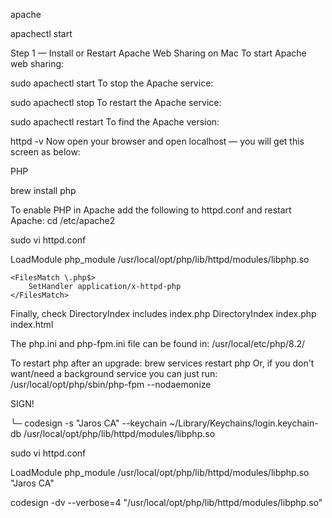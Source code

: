 
apache

apachectl start

Step 1 — Install or Restart Apache Web Sharing on Mac
To start Apache web sharing:

sudo apachectl start
To stop the Apache service:

sudo apachectl stop
To restart the Apache service:

sudo apachectl restart
To find the Apache version:

httpd -v
Now open your browser and open localhost — you will get this screen as below:





PHP


brew install php





To enable PHP in Apache add the following to httpd.conf and restart Apache:
cd /etc/apache2

sudo vi httpd.conf

LoadModule php_module /usr/local/opt/php/lib/httpd/modules/libphp.so

    <FilesMatch \.php$>
        SetHandler application/x-httpd-php
    </FilesMatch>

Finally, check DirectoryIndex includes index.php
DirectoryIndex index.php index.html

The php.ini and php-fpm.ini file can be found in:
/usr/local/etc/php/8.2/

To restart php after an upgrade:
brew services restart php
Or, if you don't want/need a background service you can just run:
/usr/local/opt/php/sbin/php-fpm --nodaemonize



SIGN!



╰─ codesign -s "Jaros CA"  --keychain ~/Library/Keychains/login.keychain-db  /usr/local/opt/php/lib/httpd/modules/libphp.so


sudo vi httpd.conf

LoadModule php_module /usr/local/opt/php/lib/httpd/modules/libphp.so "Jaros CA"


codesign -dv --verbose=4 "/usr/local/opt/php/lib/httpd/modules/libphp.so"






